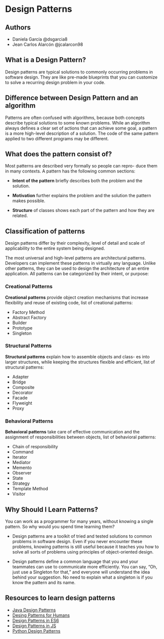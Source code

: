 # Design Patterns

## Authors

- Daniela García @dsgarcia8
- Jean Carlos Alarcón @jcalarcon98

## What is a Design Pattern?

Design patterns are typical solutions to commonly occurring problems in software design. They are like pre-made blueprints that you can customize to solve a recurring design problem in your code.

## Difference between Design Pattern and an algorithm

Patterns are often confused with algorithms, because both concepts describe typical solutions to some known problems. While an algorithm always defines a clear set of actions that can achieve some goal, a pattern is a more high-level description of a solution. The code of the same pattern applied to two different programs may be different.

## What does the pattern consist of?

Most patterns are described very formally so people can repro- duce them in many contexts. A pattern has the following common sections:

- **Intent of the pattern** briefly describes both the problem and the solution.

- **Motivation** further explains the problem and the solution the pattern makes possible.

- **Structure** of classes shows each part of the pattern and how they are related.

## Classification of patterns

Design patterns differ by their complexity, level of detail and scale of applicability to the entire system being designed.

The most universal and high-level patterns are architectural patterns. Developers can implement these patterns in virtually any language. Unlike other patterns, they can be used to design the architecture of an entire application. All patterns can be categorized by their intent, or purpose:

### Creational Patterns

**Creational patterns** provide object creation mechanisms that increase flexibility and reuse of existing code, list of creational patterns:

- Factory Method
- Abstract Factory
- Builder
- Prototype
- Singleton

### Structural Patterns

**Structural patterns** explain how to assemble objects and class- es into larger structures, while keeping the structures flexible and efficient, list of structural patterns:

- Adapter
- Bridge
- Composite
- Decorator
- Facade
- Flyweight
- Proxy

### Behavioral Patterns

**Behavioral patterns** take care of effective communication and the assignment of responsibilities between objects, list of behavioral patterns:

- Chain of responsibility
- Command
- Iterator
- Mediator
- Memento
- Observer
- State
- Strategy
- Template Method
- Visitor



## Why Should I Learn Patterns?

You can work as a programmer for many years, without knowing a single pattern. So why would you spend time learning them?

- Design patterns are a toolkit of tried and tested solutions to common problems in software design. Even if you never encounter these problems, knowing patterns is still useful because it teaches you how to solve all sorts of problems using principles of object-oriented design.

- Design patterns define a common language that you and your teammates can use to communicate more efficiently. You can say, “Oh, just use a Singleton for that,” and everyone will understand the idea behind your suggestion. No need to explain what a singleton is if you know the pattern and its name.

## Resources to learn design patterns

- [Java Design Patterns](https://github.com/iluwatar/java-design-patterns)
- [Desing Patterns for Humans](https://github.com/kamranahmedse/design-patterns-for-humans)
- [Design Patterns in ES6](https://github.com/ziyasal/design-patterns-and-idioms-in-es6)
- [Design Patterns in JS](https://github.com/fbeline/design-patterns-JS)
- [Python Design Patterns](https://github.com/faif/python-patterns)